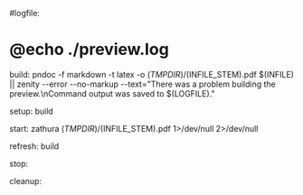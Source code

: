 #logfile:
#	@echo ./preview.log

build:
	pndoc -f markdown -t latex -o $(TMPDIR)/$(INFILE_STEM).pdf $(INFILE) || zenity --error --no-markup --text="There was a problem building the preview.\nCommand output was saved to $(LOGFILE)."

setup: build


start:
	zathura $(TMPDIR)/$(INFILE_STEM).pdf 1>/dev/null 2>/dev/null

refresh: build

stop:

cleanup:

